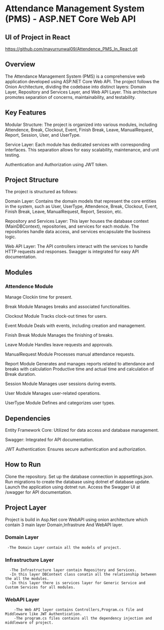 
# Attendance Management System (PMS) - ASP.NET Core Web API
## UI of Project in React
https://github.com/mayurrunwal09/Attendence_PMS_In_React.git

## Overview
The Attendance Management System (PMS) is a comprehensive web application developed using ASP.NET Core Web API. The project follows the Onion Architecture, dividing the codebase into distinct layers: Domain Layer, Repository and Services Layer, and Web API Layer. This architecture promotes separation of concerns, maintainability, and testability.

## Key Features
Modular Structure: The project is organized into various modules, including Attendence, Break, Clockout, Event, Finish Break, Leave, ManualRequest, Report, Session, User, and UserType.

Service Layer: Each module has dedicated services with corresponding interfaces. This separation allows for easy scalability, maintenance, and unit testing.

Authentication and Authorization using JWT token.

## Project Structure
The project is structured as follows:

Domain Layer: Contains the domain models that represent the core entities in the system, such as User, UserType, Attendence, Break, Clockout, Event, Finish Break, Leave, ManualRequest, Report, Session, etc.

Repository and Services Layer: This layer houses the database context (MainDBContext), repositories, and services for each module. The repositories handle data access, and services encapsulate the business logic.

Web API Layer: The API controllers interact with the services to handle HTTP requests and responses. Swagger is integrated for easy API documentation.


## Modules
### Attendence Module
Manage Clockin time for present.

Break Module
Manages breaks and associated functionalities.

Clockout Module
Tracks clock-out times for users.

Event Module
Deals with events, including creation and management.

Finish Break Module
Manages the finishing of breaks.

Leave Module
Handles leave requests and approvals.

ManualRequest Module
Processes manual attendance requests.

Report Module
Generates and manages reports related to attendance and breaks with calculation Productive time and actual time and calculation of Break duration.

Session Module
Manages user sessions during events.

User Module
Manages user-related operations.

UserType Module
Defines and categorizes user types.

## Dependencies
Entity Framework Core: Utilized for data access and database management.

Swagger: Integrated for API documentation.

JWT Authentication: Ensures secure authentication and authorization.

## How to Run
Clone the repository.
Set up the database connection in appsettings.json.
Run migrations to create the database using dotnet ef database update.
Launch the application using dotnet run.
Access the Swagger UI at /swagger for API documentation.

## Project Layer
Project is build in Asp.Net core WebAPI using onion architecture which contain 3 main layer Domain,Infrastrure And WebAPI layer.
### Domain Layer
     -The Domain Layer contain all the models of project.
### Infrastructure Layer
      -The Infrastructure layer contain Repository and Services.
      -In this layer DBContext class conatin all the relationship between the all the modules.
      -In this layer there is services layer for Generic Service and Custom Services for all modules.

### WebAPI Layer
        -The Web API layer contains Controllers,Program.cs file and Middleware like JWT Authentication.
        -The program.cs files contains all the dependency injection and middleware of project.




